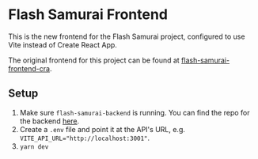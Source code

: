 # Flash Samurai Frontend

This is the new frontend for the Flash Samurai project, configured to use Vite instead of Create React App.

The original frontend for this project can be found at [flash-samurai-frontend-cra](https://github.com/edwardfclark/flash-samurai-frontend-cra).

## Setup

1. Make sure `flash-samurai-backend` is running. You can find the repo for the backend [here](https://github.com/edwardfclark/flash-samurai-backend).
2. Create a `.env` file and point it at the API's URL, e.g. `VITE_API_URL="http://localhost:3001"`.
3. `yarn dev`
